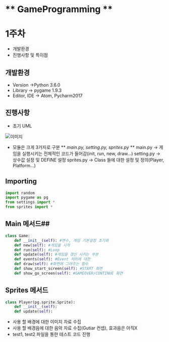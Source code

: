 <h1>** GameProgramming ** 

# 1주차 #
- 개발환경
- 진행사항 및 특이점

## 개발환경
- Version ->Python 3.6.0
- Library -> pygame 1.9.3
- Editor, IDE -> Atom, Pycharm2017

## 진행사항
- 초기 UML

![이미지](D:\Storage\프로그래밍\junesystem\Gameprogramming\week_first\Main.jpg)
- 모듈은 크게 3가지로 구분 ** _main.py, setting.py, sprites.py_ **
        main.py -> 게임을 실행시키는 전체적인 코드가 들어감(init, run, new, draw...)
        setting.py -> 상수값 설정 및 DEFINE 설정
        sprites.py -> Class 들에 대한 설정 및 정의(Player, Platform...)


## Importing ##
```python
import random
import pygame as pg  
from settings import *
from sprites import *
```

## Main 메서드##
```python
class Game:
    def __init__(self): #변수, 게임 기본설정 초기화
    def new(self): #게임을 시작
    def run(self): #Loop
    def update(self): #게임을 갱신 시키는 부분
    def events(self): #Event 처리에 대한
    def draw(self): #화면에 그려주는 함수
    def show_start_screen(self): #START 화면
    def show_go_screen(self): #GAMEOVER/CONTINUE 화면
```
## Sprites 메서드 ##
```python
class Player(pg.sprite.Sprite):
    def __init__(self):
    def update(self):
```

- 사용 할 배경에 대한 이미지 자료 수집
- 사용 할 배경음에 대한 음악 자료 수집(Gutiar 컨셉), 효과음은 아직X
- test1, test2 파일을 통한 테스트 코드 진행
